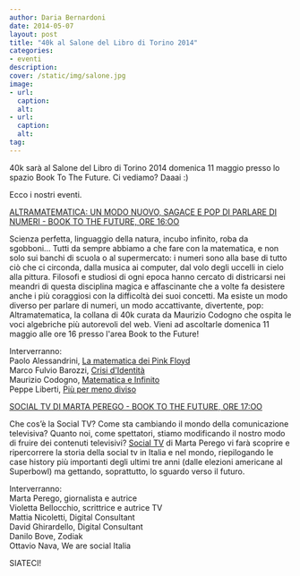 ```yaml
---
author: Daria Bernardoni
date: 2014-05-07
layout: post
title: "40k al Salone del Libro di Torino 2014"
categories:
- eventi
description:
cover: /static/img/salone.jpg
image: 
- url:
  caption:
  alt:
- url:
  caption:
  alt:
tag:
---
```

40k sarà al Salone del Libro di Torino 2014 domenica 11 maggio presso lo spazio Book To The Future. Ci vediamo? Daaai :)

Ecco i nostri eventi. 

[ALTRAMATEMATICA: UN MODO NUOVO, SAGACE E POP DI PARLARE DI NUMERI - BOOK TO THE FUTURE, ORE 16:OO](http://www.salonelibro.it/it/programma/details/5526-Altramatematica-un-modo-nuovo-sagace-e-pop-di-parlare-di-numeri.html)

Scienza perfetta, linguaggio della natura, incubo infinito, roba da sgobboni… Tutti da sempre abbiamo a che fare con la matematica, e non solo sui banchi di scuola o al supermercato: i numeri sono alla base di tutto ciò che ci circonda, dalla musica ai computer, dal volo degli uccelli in cielo alla pittura.
Filosofi e studiosi di ogni epoca hanno cercato di districarsi nei meandri di questa disciplina magica e affascinante che a volte fa desistere anche i più coraggiosi con la difficoltà dei suoi concetti. Ma esiste un modo diverso per parlare di numeri, un modo accattivante, divertente, pop: Altramatematica, la collana di 40k curata da Maurizio Codogno che ospita le voci algebriche più autorevoli del web. Vieni ad ascoltarle domenica 11 maggio alle ore 16 presso l'area Book to the Future!

Interverranno:<br>
Paolo Alessandrini, [La matematica dei Pink Floyd](http://40k.it/books/collection/altramatematica/20130123_la_matematica_dei_pink_floyd.html)<br>
Marco Fulvio Barozzi, [Crisi d'Identità](http://40k.it/books/collection/altramatematica/20140328_crisi_identita.html)<br>
Maurizio Codogno, [Matematica e Infinito](http://40k.it/books/collection/altramatematica/20131212_matematica_e_infinto.html)<br>
Peppe Liberti, [Più per meno diviso](http://40k.it/books/collection/altramatematica/20131218_piu_per_meno_diviso.html)


[SOCIAL TV DI MARTA PEREGO - BOOK TO THE FUTURE, ORE 17:OO](http://www.salonelibro.it/it/programma/details/5516-Social-TV-Marta-Perego-racconta-il-rivoluzionario-incontro-tra-televisione-e-social-network.html)

Che cos’è la Social TV? Come sta cambiando il mondo della comunicazione televisiva? Quanto noi, come spettatori, stiamo modificando il nostro modo di fruire dei contenuti televisivi? [Social TV](http://0.0.0.0:4000/books/collection/bees/20140302_social_tv.html) di Marta Perego vi farà scoprire e ripercorrere la storia della social tv in Italia e nel mondo, riepilogando le case history più importanti degli ultimi tre anni (dalle elezioni americane al Superbowl) ma gettando, soprattutto, lo sguardo verso il futuro.

Interverranno:<br>
Marta Perego, giornalista e autrice<br>
Violetta Bellocchio, scrittrice e autrice TV<br>
Mattia Nicoletti, Digital Consultant<br>
David Ghirardello, Digital Consultant<br>
Danilo Bove, Zodiak<br>
Ottavio Nava, We are social Italia

SIATECI! 
